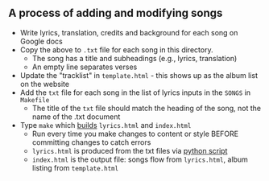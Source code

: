 ## A process of adding and modifying songs

- Write lyrics, translation, credits and background for each song on Google docs
- Copy the above to `.txt` file for each song in this directory.
  - The song has a title and subheadings (e.g., lyrics, translation)
  - An empty line separates verses
- Update the "tracklist" in `template.html` - this shows up as the album list on the website
- Add the `txt` file for each song in the list of lyrics inputs in the `SONGS` in `Makefile`
  - The title of the `txt` file should match the heading of the song, not the name of the .txt document
- Type `make` which [builds](../../Makefile) `lyrics.html` and `index.html`
  - Run every time you make changes to content or style BEFORE committing changes to catch errors
  - `lyrics.html` is produced from the txt files via [python script](../../scripts/generate_lyrics.py)
  - `index.html` is the output file: songs flow from `lyrics.html`, album listing from `template.html`